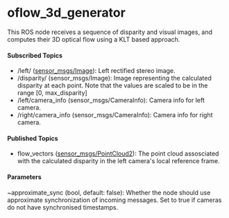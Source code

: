 oflow_3d_generator
==================

This ROS node receives a sequence of disparity and visual images, and computes their 3D optical flow using a KLT based approach. 

#### Subscribed Topics

- <stereo>/left/<image> ([sensor_msgs/Image](www.github.com)): Left rectified stereo image.
- <stereo>/disparity/<image> (sensor_msgs/Image): Image representing the calculated disparity at each point. Note that the values are scaled to be in the range [0, max_disparity]
- <stereo>/left/camera_info (sensor_msgs/CameraInfo): Camera info for left camera.
- <stereo>/right/camera_info (sensor_msgs/CameraInfo): Camera info for right camera.

#### Published Topics

- flow_vectors ([sensor_msgs/PointCloud2](www.github.com)): The point cloud assosciated with the calculated disparity in the left camera's local reference frame.

#### Parameters

~approximate_sync (bool, default: false): Whether the node should use approximate synchronization of incoming messages. Set to true if cameras do not have synchronised timestamps.
